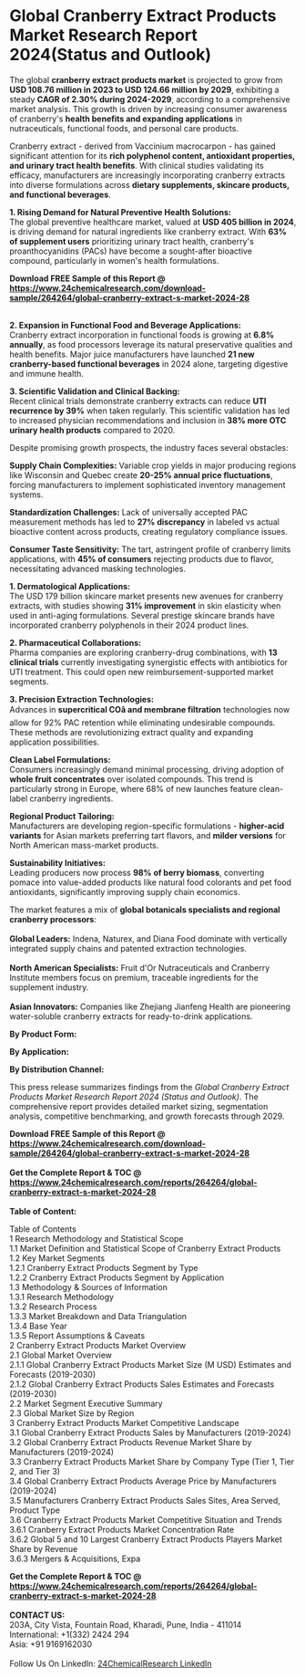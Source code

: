 <h1>Global Cranberry Extract Products Market Research Report 2024(Status and Outlook)</h1><p>The global <strong>cranberry extract products market</strong> is projected to grow from <strong>USD 108.76 million in 2023 to USD 124.66 million by 2029</strong>, exhibiting a steady <strong>CAGR of 2.30% during 2024-2029</strong>, according to a comprehensive market analysis. This growth is driven by increasing consumer awareness of cranberry's <strong>health benefits and expanding applications</strong> in nutraceuticals, functional foods, and personal care products.</p><p>Cranberry extract - derived from Vaccinium macrocarpon - has gained significant attention for its <strong>rich polyphenol content, antioxidant properties, and urinary tract health benefits</strong>. With clinical studies validating its efficacy, manufacturers are increasingly incorporating cranberry extracts into diverse formulations across <strong>dietary supplements, skincare products, and functional beverages</strong>.</p><p><strong>1. Rising Demand for Natural Preventive Health Solutions:</strong><br>
The global preventive healthcare market, valued at <strong>USD 405 billion in 2024</strong>, is driving demand for natural ingredients like cranberry extract. With <strong>63% of supplement users</strong> prioritizing urinary tract health, cranberry's proanthocyanidins (PACs) have become a sought-after bioactive compound, particularly in women's health formulations.</p><div><b>Download FREE Sample of this Report @ 
            <a href="https://www.24chemicalresearch.com/download-sample/264264/global-cranberry-extract-s-market-2024-28">
            https://www.24chemicalresearch.com/download-sample/264264/global-cranberry-extract-s-market-2024-28</a></b></div><br><p><strong>2. Expansion in Functional Food and Beverage Applications:</strong><br>
Cranberry extract incorporation in functional foods is growing at <strong>6.8% annually</strong>, as food processors leverage its natural preservative qualities and health benefits. Major juice manufacturers have launched <strong>21 new cranberry-based functional beverages</strong> in 2024 alone, targeting digestive and immune health.</p><p><strong>3. Scientific Validation and Clinical Backing:</strong><br>
Recent clinical trials demonstrate cranberry extracts can reduce <strong>UTI recurrence by 39%</strong> when taken regularly. This scientific validation has led to increased physician recommendations and inclusion in <strong>38% more OTC urinary health products</strong> compared to 2020.</p><p>Despite promising growth prospects, the industry faces several obstacles:</p><p><strong>Supply Chain Complexities:</strong> Variable crop yields in major producing regions like Wisconsin and Quebec create <strong>20-25% annual price fluctuations</strong>, forcing manufacturers to implement sophisticated inventory management systems.</p><p><strong>Standardization Challenges:</strong> Lack of universally accepted PAC measurement methods has led to <strong>27% discrepancy</strong> in labeled vs actual bioactive content across products, creating regulatory compliance issues.</p><p><strong>Consumer Taste Sensitivity:</strong> The tart, astringent profile of cranberry limits applications, with <strong>45% of consumers</strong> rejecting products due to flavor, necessitating advanced masking technologies.</p><p><strong>1. Dermatological Applications:</strong><br>
The USD 179 billion skincare market presents new avenues for cranberry extracts, with studies showing <strong>31% improvement</strong> in skin elasticity when used in anti-aging formulations. Several prestige skincare brands have incorporated cranberry polyphenols in their 2024 product lines.</p><p><strong>2. Pharmaceutical Collaborations:</strong><br>
Pharma companies are exploring cranberry-drug combinations, with <strong>13 clinical trials</strong> currently investigating synergistic effects with antibiotics for UTI treatment. This could open new reimbursement-supported market segments.</p><p><strong>3. Precision Extraction Technologies:</strong><br>
Advances in <strong>supercritical COâ and membrane filtration</strong> technologies now allow for 92% PAC retention while eliminating undesirable compounds. These methods are revolutionizing extract quality and expanding application possibilities.</p><p><strong>Clean Label Formulations:</strong><br>
	Consumers increasingly demand minimal processing, driving adoption of <strong>whole fruit concentrates</strong> over isolated compounds. This trend is particularly strong in Europe, where 68% of new launches feature clean-label cranberry ingredients.</p><p><strong>Regional Product Tailoring:</strong><br>
	Manufacturers are developing region-specific formulations - <strong>higher-acid variants</strong> for Asian markets preferring tart flavors, and <strong>milder versions</strong> for North American mass-market products.</p><p><strong>Sustainability Initiatives:</strong><br>
	Leading producers now process <strong>98% of berry biomass</strong>, converting pomace into value-added products like natural food colorants and pet food antioxidants, significantly improving supply chain economics.</p><p>The market features a mix of <strong>global botanicals specialists and regional cranberry processors</strong>:
<br><br>
<strong>Global Leaders:</strong> Indena, Naturex, and Diana Food dominate with vertically integrated supply chains and patented extraction technologies.
<br><br>
<strong>North American Specialists:</strong> Fruit d'Or Nutraceuticals and Cranberry Institute members focus on premium, traceable ingredients for the supplement industry.
<br><br>
<strong>Asian Innovators:</strong> Companies like Zhejiang Jianfeng Health are pioneering water-soluble cranberry extracts for ready-to-drink applications.</p><p><strong>By Product Form:</strong></p><p><strong>By Application:</strong></p><p><strong>By Distribution Channel:</strong></p><p>This press release summarizes findings from the <em>Global Cranberry Extract Products Market Research Report 2024 (Status and Outlook)</em>. The comprehensive report provides detailed market sizing, segmentation analysis, competitive benchmarking, and growth forecasts through 2029.</p><div><b>Download FREE Sample of this Report @ 
            <a href="https://www.24chemicalresearch.com/download-sample/264264/global-cranberry-extract-s-market-2024-28">
            https://www.24chemicalresearch.com/download-sample/264264/global-cranberry-extract-s-market-2024-28</a></b></div><br><div><b>Get the Complete Report & TOC @ 
            <a href="https://www.24chemicalresearch.com/reports/264264/global-cranberry-extract-s-market-2024-28">
            https://www.24chemicalresearch.com/reports/264264/global-cranberry-extract-s-market-2024-28</a></b></div><br>
            <b>Table of Content:</b><p>Table of Contents<br />
1 Research Methodology and Statistical Scope<br />
1.1 Market Definition and Statistical Scope of Cranberry Extract Products<br />
1.2 Key Market Segments<br />
1.2.1 Cranberry Extract Products Segment by Type<br />
1.2.2 Cranberry Extract Products Segment by Application<br />
1.3 Methodology & Sources of Information<br />
1.3.1 Research Methodology<br />
1.3.2 Research Process<br />
1.3.3 Market Breakdown and Data Triangulation<br />
1.3.4 Base Year<br />
1.3.5 Report Assumptions & Caveats<br />
2 Cranberry Extract Products Market Overview<br />
2.1 Global Market Overview<br />
2.1.1 Global Cranberry Extract Products Market Size (M USD) Estimates and Forecasts (2019-2030)<br />
2.1.2 Global Cranberry Extract Products Sales Estimates and Forecasts (2019-2030)<br />
2.2 Market Segment Executive Summary<br />
2.3 Global Market Size by Region<br />
3 Cranberry Extract Products Market Competitive Landscape<br />
3.1 Global Cranberry Extract Products Sales by Manufacturers (2019-2024)<br />
3.2 Global Cranberry Extract Products Revenue Market Share by Manufacturers (2019-2024)<br />
3.3 Cranberry Extract Products Market Share by Company Type (Tier 1, Tier 2, and Tier 3)<br />
3.4 Global Cranberry Extract Products Average Price by Manufacturers (2019-2024)<br />
3.5 Manufacturers Cranberry Extract Products Sales Sites, Area Served, Product Type<br />
3.6 Cranberry Extract Products Market Competitive Situation and Trends<br />
3.6.1 Cranberry Extract Products Market Concentration Rate<br />
3.6.2 Global 5 and 10 Largest Cranberry Extract Products Players Market Share by Revenue<br />
3.6.3 Mergers & Acquisitions, Expa</p><div><b>Get the Complete Report & TOC @ 
            <a href="https://www.24chemicalresearch.com/reports/264264/global-cranberry-extract-s-market-2024-28">
            https://www.24chemicalresearch.com/reports/264264/global-cranberry-extract-s-market-2024-28</a></b></div><br><b>CONTACT US:</b><br>
            203A, City Vista, Fountain Road, Kharadi, Pune, India - 411014<br>
            International: +1(332) 2424 294<br>
            Asia: +91 9169162030 <br><br>
            Follow Us On LinkedIn: <a href="https://www.linkedin.com/company/24chemicalresearch/">24ChemicalResearch LinkedIn</a>